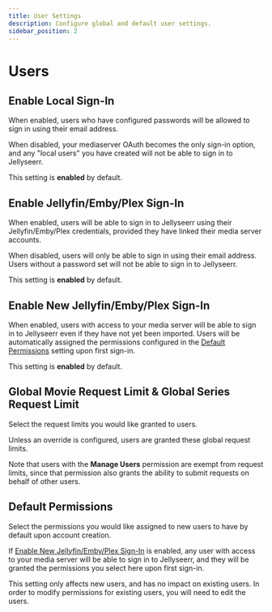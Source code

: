 ```yaml
---
title: User Settings
description: Configure global and default user settings.
sidebar_position: 2
---
```


# Users

## Enable Local Sign-In

When enabled, users who have configured passwords will be allowed to sign in using their email address.

When disabled, your mediaserver OAuth becomes the only sign-in option, and any "local users" you have created will not be able to sign in to Jellyseerr.

This setting is **enabled** by default.

## Enable Jellyfin/Emby/Plex Sign-In

When enabled, users will be able to sign in to Jellyseerr using their Jellyfin/Emby/Plex credentials, provided they have linked their media server accounts.

When disabled, users will only be able to sign in using their email address. Users without a password set will not be able to sign in to Jellyseerr.

This setting is **enabled** by default.

## Enable New Jellyfin/Emby/Plex Sign-In

When enabled, users with access to your media server will be able to sign in to Jellyseerr even if they have not yet been imported. Users will be automatically assigned the permissions configured in the [Default Permissions](#default-permissions) setting upon first sign-in.

This setting is **enabled** by default.

## Global Movie Request Limit & Global Series Request Limit

Select the request limits you would like granted to users.

Unless an override is configured, users are granted these global request limits.

Note that users with the **Manage Users** permission are exempt from request limits, since that permission also grants the ability to submit requests on behalf of other users.

## Default Permissions

Select the permissions you would like assigned to new users to have by default upon account creation.

If [Enable New Jellyfin/Emby/Plex Sign-In](#enable-new-jellyfinembyplex-sign-in) is enabled, any user with access to your media server will be able to sign in to Jellyseerr, and they will be granted the permissions you select here upon first sign-in.

This setting only affects new users, and has no impact on existing users. In order to modify permissions for existing users, you will need to edit the users.
